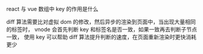 react 与 vue 数组中 key 的作用是什么

diff 算法需要比对虚拟 dom 的修改，然后异步的渲染到页面中，当出现大量相同的标签时，
vnode 会首先判断 key 和标签名是否一致，如果一致再去判断子节点一致，
使用 key 可以帮助 diff 算法提升判断的速度，在页面重新渲染时更快消耗更少
